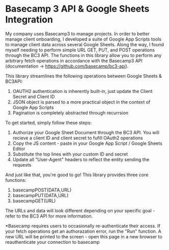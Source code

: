 # Basecamp 3 API & Google Sheets Integration

My company uses Basecamp3 to manage projects. In order to better manage client onboarding, I developed a suite of Google App Scripts tools to manage client data across several Google Sheets. Along the way, I found myself needing to perform simple URL GET, PUT, and POST operations through the BC3 API. The functions in this library allow you to perform any arbitrary fetch operations in accordance with the Basecamp3 API (documentation -> https://github.com/basecamp/bc3-api). 

This library streamlines the following operations between Google Sheets & BC3API:
  1) OAUTH2 authentication is inherently built-in, just update the Client Secret and Client ID
  2) JSON object is parsed to a more practical object in the context of Google App Scripts
  3) Pagination is completely abstracted through recurrsion

To get started, simply follow these steps:
  1) Authorize your Google Sheet Document through the BC3 API. You will recieve a client ID and client secret to fufill OAuth2 operations
  2) Copy the JS content - paste in your Google App Script / Google Sheets Editor
  3) Substitute the top lines with your custom ID and secret
  4) Update all "User-Agent" headers to reflect the entity sending the requests
  
And just like that, you're good to go! This library provides three core functions:
  1) basecampPOST(DATA,URL)
  2) basecampPUT(DATA,URL)
  3) basecampGET(URL)
  
  The URLs and data will look different depending on your specific goal - refer to the BC3 API for more information.
  
*Basecamp requires users to occasionally re-authenticate their access. If your fetch operations get an authorazation error, run the "Run" function. A new URL will be printed to the screen - open this page in a new browser to reauthenticate your connection to basecamp
